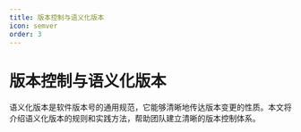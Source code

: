 ```yaml
---
title: 版本控制与语义化版本
icon: semver
order: 3
---
```


# 版本控制与语义化版本

语义化版本是软件版本号的通用规范，它能够清晰地传达版本变更的性质。本文将介绍语义化版本的规则和实践方法，帮助团队建立清晰的版本控制体系。

